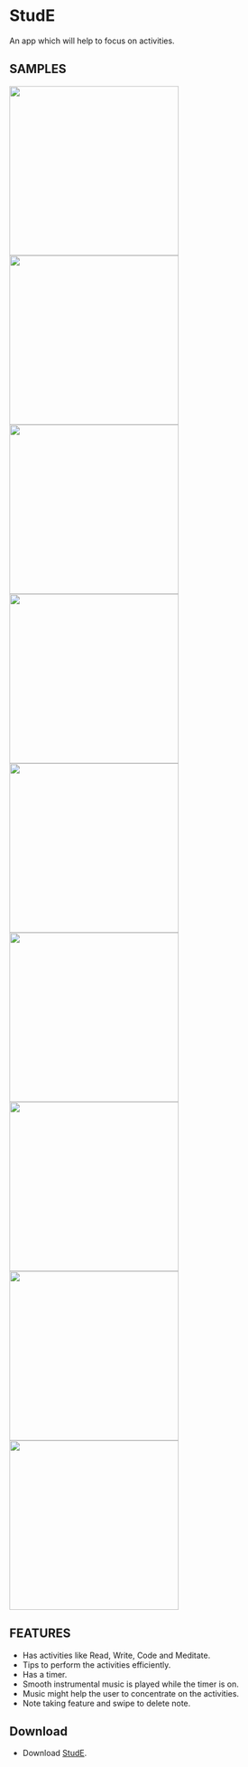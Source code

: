 # StudE
An app which will help to focus on activities.

## SAMPLES
<div>
<img src='Screenshots/home.png' width='300'>
<img src='Screenshots/reading.png' width='300'>
<img src='Screenshots/writing.png' width='300'>
<img src='Screenshots/coding.png' width='300'>
<img src='Screenshots/meditate.png' width='300'>
<img src='Screenshots/timeSelect.png' width='300'>
<img src='Screenshots/timer.png' width='300'>
<img src='Screenshots/newNote.png' width='300'>
<img src='Screenshots/notePg.png' width='300'>
</div>

## FEATURES
* Has activities like Read, Write, Code and Meditate.
* Tips to perform the activities efficiently.
* Has a timer.
* Smooth instrumental music is played while the timer is on.
* Music might help the user to concentrate on the activities.
* Note taking feature and swipe to delete note.

## Download
- Download [StudE](https://github.com/varunmamtora06/StudE_Flutter_App/releases/download/v1.2/app-release.apk).
